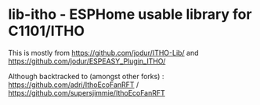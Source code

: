 # lib-itho - ESPHome usable library for C1101/ITHO

This is mostly from https://github.com/jodur/ITHO-Lib/ and https://github.com/jodur/ESPEASY_Plugin_ITHO/

Although backtracked to (amongst other forks) : https://github.com/adri/IthoEcoFanRFT / https://github.com/supersjimmie/IthoEcoFanRFT
